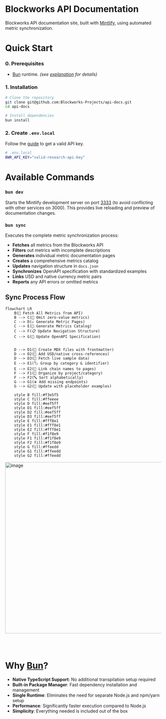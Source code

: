 # Blockworks API Documentation

Blockworks API documentation site, built with [Mintlify](https://mintlify.com), using automated metric synchronization.

# Quick Start

### 0. Prerequisites

- [Bun](https://bun.sh) runtime.  _(see [explanation](#why-bun) for details)_

### 1. Installation

```bash
# Clone the repository
git clone git@github.com:Blockworks-Projects/api-docs.git
cd api-docs

# Install dependencies
bun install
```

### 2. Create `.env.local`

Follow the [guide](https://docs.blockworksresearch.com/getting-started#complete-walkthrough) to get a valid API key.

```bash
# .env.local
BWR_API_KEY="valid-research-api-key"
```

# Available Commands

### `bun dev`
Starts the Mintlify development server on port [3333](http://localhost:3333) (to avoid conflicting with other services on 3000). This provides live reloading and preview of documentation changes.

### `bun sync`
Executes the complete metric synchronization process:

- **Fetches** all metrics from the Blockworks API
- **Filters** out metrics with incomplete descriptions
- **Generates** individual metric documentation pages
- **Creates** a comprehensive metrics catalog
- **Updates** navigation structure in `docs.json`
- **Synchronizes** OpenAPI specification with standardized examples
- **Links** USD and native currency metric pairs
- **Reports** any API errors or omitted metrics

## Sync Process Flow

```mermaid
flowchart LR
    B(🔎 Fetch All Metrics from API)
    B --> C(🚫 Omit zero-value metrics)
    C --> D(✏️ Generate Metric Pages)
    C --> E(📖 Generate Metrics Catalog)
    C --> F(📋 Update Navigation Structure)
    C --> G(🔧 Update OpenAPI Specification)
        

    D --> D1(📝 Create MDX files with frontmatter)
    D --> D2(🔗 Add USD/native cross-references)
    D --> D3(📄 Fetch live sample data)
    E --> E1(🏷️ Group by category & identifier)
    E --> E2(🔗 Link chain names to pages)
    F --> F1(📁 Organize by project/category)
    F --> F2(🔤 Sort alphabetically)
    G --> G1(➕ Add missing endpoints)
    G --> G2(🔄 Update with placeholder examples)

    style B fill:#f3e5f5
    style C fill:#ffeeee
    style D fill:#eef5ff
    style D1 fill:#eef5ff
    style D2 fill:#eef5ff
    style D3 fill:#eef5ff
    style E fill:#fff8e1
    style E1 fill:#fff8e1
    style E2 fill:#fff8e1
    style F fill:#f1f8e9
    style F1 fill:#f1f8e9
    style F2 fill:#f1f8e9
    style G fill:#ffeedd
    style G1 fill:#ffeedd
    style G2 fill:#ffeedd
```

<img width="621" height="553" alt="image" src="https://github.com/user-attachments/assets/0a7d9eae-23dd-41e5-946b-597cf844759b" />

<br /><br />

# Why [Bun](https://bun.sh)?

- **Native TypeScript Support**: No additional transpilation setup required
- **Built-in Package Manager**: Fast dependency installation and management
- **Single Runtime**: Eliminates the need for separate Node.js and npm/yarn setup
- **Performance**: Significantly faster execution compared to Node.js
- **Simplicity**: Everything needed is included out of the box
